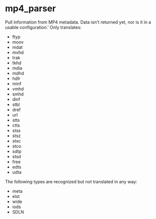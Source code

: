 # mp4_parser
Pull information from MP4 metadata.  Data isn't returned yet, nor is it in a usable configuration.'
Only translates:
* ftyp
* moov
* mdat
* mvhd
* trak
* tkhd
* mdia
* mdhd
* hdlr
* minf
* vmhd
* smhd
* dinf
* stbl
* dref
* url 
* stts
* ctts
* stss
* stsz
* stsc
* stco
* sdtp
* stsd
* free
* edts
* udta

The following types are recognized but not translated in any way:
* meta
* elst
* wide
* iods
* SDLN
